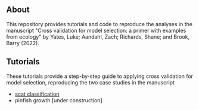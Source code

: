 ## About

This repository provides tutorials and code to reproduce the analyses in the manuscript "Cross validation for model selection: a primer with examples from ecology" by Yates, Luke; Aandahl, Zach; Richards, Shane; and Brook, Barry (2022).

## Tutorials

These tutorials provide a step-by-step guide to applying cross validation for model selection, reproducing the two case studies in the manuscript
+   [scat classification](https://l-a-yates.github.io/CVPrimer/scat/tutorial_scat.html)
+   pinfish growth \[under construction\]

